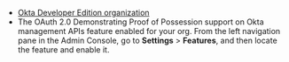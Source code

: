 * [Okta Developer Edition organization](https://developer.okta.com/signup)
* The OAuth 2.0 Demonstrating Proof of Possession support on Okta management APIs feature enabled for your org. From the left navigation pane in the Admin Console, go to **Settings** > **Features**, and then locate the feature and enable it.

